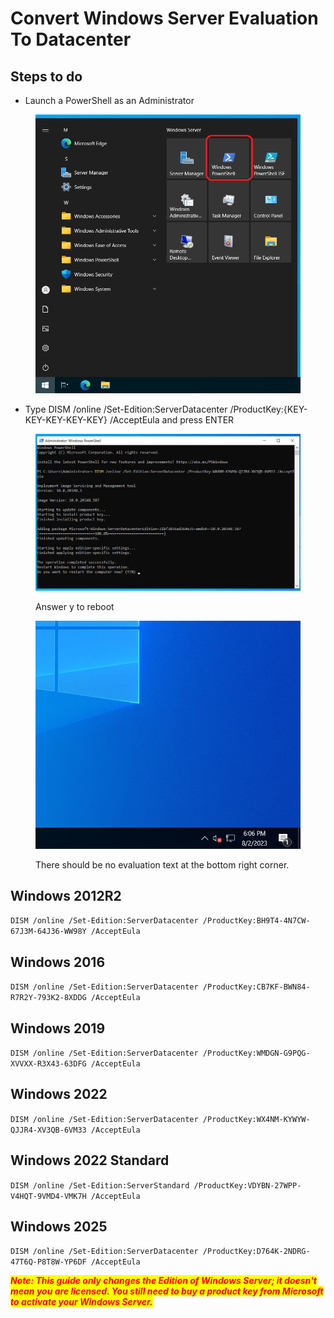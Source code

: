 # Convert Windows Server Evaluation To Datacenter



## Steps to do

* Launch a PowerShell as an Administrator

<figure><img src="../.gitbook/assets/image (43).png" alt=""><figcaption></figcaption></figure>

* Type DISM /online /Set-Edition:ServerDatacenter /ProductKey:{KEY-KEY-KEY-KEY-KEY} /AcceptEula and press ENTER

<figure><img src="../.gitbook/assets/image (45).png" alt=""><figcaption><p>Answer y to reboot</p></figcaption></figure>

<figure><img src="../.gitbook/assets/image (46).png" alt=""><figcaption><p>There should be no evaluation text at the bottom right corner.</p></figcaption></figure>

## Windows 2012R2

`DISM /online /Set-Edition:ServerDatacenter /ProductKey:BH9T4-4N7CW-67J3M-64J36-WW98Y /AcceptEula`

## Windows 2016

`DISM /online /Set-Edition:ServerDatacenter /ProductKey:CB7KF-BWN84-R7R2Y-793K2-8XDDG /AcceptEula`

## Windows 2019

`DISM /online /Set-Edition:ServerDatacenter /ProductKey:WMDGN-G9PQG-XVVXX-R3X43-63DFG /AcceptEula`&#x20;

## Windows 2022

`DISM /online /Set-Edition:ServerDatacenter /ProductKey:WX4NM-KYWYW-QJJR4-XV3QB-6VM33 /AcceptEula`&#x20;

## Windows 2022 Standard

`DISM /online /Set-Edition:ServerStandard /ProductKey:VDYBN-27WPP-V4HQT-9VMD4-VMK7H /AcceptEula`

## Windows 2025

`DISM /online /Set-Edition:ServerDatacenter /ProductKey:D764K-2NDRG-47T6Q-P8T8W-YP6DF /AcceptEula`

_<mark style="color:red;">**Note: This guide only changes the Edition of Windows Server; it doesn't mean you are licensed. You still need to buy a product key from Microsoft to activate your Windows Server.**</mark>_

